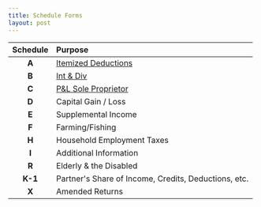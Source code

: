 ```yaml
---
title: Schedule Forms
layout: post
---
```


| Schedule | Purpose |
|:-----:|:--|
| **A** | [Itemized Deductions](/ea/pmd/view.f1040sa/) |
| **B** | [Int & Div](/ea/pmd/view.f1040sb) |
| **C** | [P&L Sole Proprietor](/ea/pmd/view.f1040sc)  |
| **D** | Capital Gain / Loss |
| **E** | Supplemental Income |
| **F** | Farming/Fishing |
| **H** | Household Employment Taxes |
| **I** | Additional Information |
| **R** | Elderly & the Disabled |
| **K-1** | Partner's Share of Income, Credits, Deductions, etc. |
| **X** | Amended Returns |

